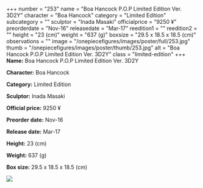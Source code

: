 +++
number = "253"
name = "Boa Hancock P.O.P Limited Edition Ver. 3D2Y"
character = "Boa Hancock"
category = "Limited Edition"
subcategory = ""
sculptor = "Inada Masaki"
officialprice = "9250 ¥"
preorderdate = "Nov-16"
releasedate = "Mar-17"
reedition1 = ""
reedition2 = ""
height = "23 (cm)"
weight = "637 (g)"
boxsize = "29.5 x 18.5 x 18.5 (cm)"
observations = ""
image = "/onepiecefigures/images/poster/full/253.jpg"
thumb = "/onepiecefigures/images/poster/thumb/253.jpg"
alt = "Boa Hancock P.O.P Limited Edition Ver. 3D2Y"
class = "limited-edition"
+++
**Name:** Boa Hancock P.O.P Limited Edition Ver. 3D2Y

**Character:** Boa Hancock

**Category:** Limited Edition 

**Sculptor:** Inada Masaki

**Official price:** 9250 ¥

**Preorder date:** Nov-16

**Release date:** Mar-17

**Height:** 23 (cm)

**Weight:** 637 (g)

**Box size:** 29.5 x 18.5 x 18.5 (cm)

<img src="/onepiecefigures/images/poster/thumb/253.jpg">